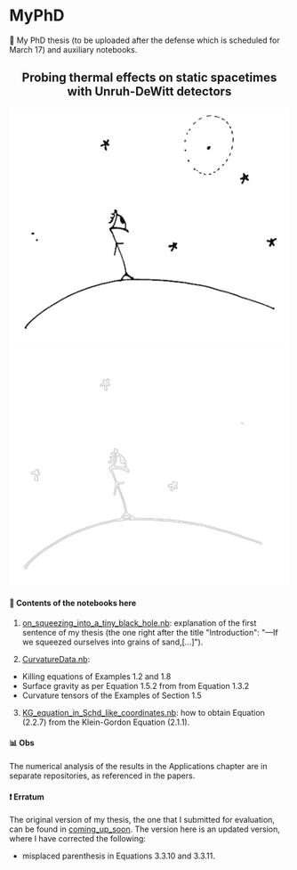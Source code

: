 # MyPhD 

:notebook_with_decorative_cover: My PhD thesis (to be uploaded after the defense which is scheduled for March 17) and auxiliary notebooks.

<div align="center">
  <h2 align="center">Probing thermal effects on static spacetimes <br> with Unruh-DeWitt detectors</h2>
  
![light_mode](obs_stars_nb.png#gh-dark-mode-only)
![dark_mode](dark_obs_stars_nbw.png#gh-light-mode-only)

</div>

  #### :open_file_folder: Contents of the notebooks here

1. [on_squeezing_into_a_tiny_black_hole.nb](on_squeezing_into_a_tiny_black_hole.nb): explanation of the first sentence of my thesis (the one right after the title "Introduction": "—If we squeezed ourselves into grains of sand,\[...\]").

2. [CurvatureData.nb](CurvatureData.nb): 
  - Killing equations of Examples 1.2 and 1.8
  - Surface gravity as per Equation 1.5.2 from from Equation 1.3.2
  - Curvature tensors of the Examples of Section 1.5

3. [KG_equation_in_Schd_like_coordinates.nb](KG_equation_in_Schd_like_coordinates.nb): how to obtain Equation (2.2.7) from the Klein-Gordon Equation (2.1.1).

#### :bar_chart: Obs
The numerical analysis of the results in the Applications chapter are in separate repositories, as referenced in the papers. 

#### :heavy_exclamation_mark: Erratum
The original version of my thesis, the one that I submitted for evaluation, can be found in [coming_up_soon](coming_up_soon). The version here is an updated version, where I have corrected the following: 

- misplaced parenthesis in Equations 3.3.10 and 3.3.11.

